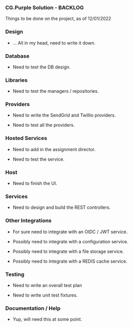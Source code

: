 
### CG.Purple Solution - BACKLOG

Things to be done on the project, as of 12/01/2022

### Design

* ... All in my head, need to write it down.

### Database

* Need to test the DB design.

### Libraries

* Need to test the managers / repositories.

### Providers

* Need to write the SendGrid and Twillio providers.

* Need to test all the providers.

### Hosted Services

* Need to add in the assignment director.

* Need to test the service.

### Host

* Need to finish the UI.

### Services 

* Need to design and build the REST controllers.

### Other Integrations

* For sure need to integrate with an OIDC / JWT service.

* Possibly need to integrate with a configuration service.

* Possibly need to integrate with a file storage service.

* Possibly need to integrate with a REDIS cache service.

### Testing

* Need to write an overall test plan

* Need to write unit test fixtures.

### Documentation / Help

* Yup, will need this at some point.


